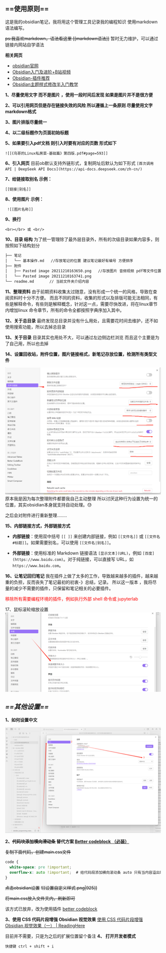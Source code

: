 
## ==使用原则==

这是我的obsidian笔记，我将用这个管理工具记录我的编程知识
使用markdown语法编写。

~~ps:我喜欢markdown，语法看这里 [[markdown语法]]~~ 暂时无力维护，可以通过链接内网站自学语法

**相关网页**
- [obsidian官网](https://obsidian.md/)
- [Obsidian入门及进阶+B站视频](https://www.bilibili.com/read/cv15035273)
- [Obsidian-插件推荐](https://zhuanlan.zhihu.com/p/353449575)
- [Obsidian主题样式修改半入门教学](https://forum-zh.obsidian.md/t/topic/180)


**1、尽量使用文字 而不是图片 ，使用一段时间后发现 如果是图片并不是很方便**

**2、可以引用网页但是存在链接失效的风险 所以遵循上一条原则 尽量使用文字 markdown格式**

**3、图片排版尽量统一**

**4、以二级标题作为页面初始标题**

**5、如果要引入pdf文档 则引入时要有对应的页数 形式如下**

```
![[《鸟哥的Linux私房菜-基础篇》第四版.pdf#page=593]]
```
**6、引入网页**
目前ob默认支持外链形式，复制网址后默认为如下形式
`[首次调用 API | DeepSeek API Docs](https://api-docs.deepseek.com/zh-cn/)`

**7、给链接取别名  示例：**

`[[链接|别名]]`

**8、使用图片  示例：**

`  ![[图片名称]] `

**9、换行**

```
<br></br> 或 <br/>
```

**10、目录 结构**
为了统一管理除了最外层目录外，所有的次级目录如果内容多，则按照如下结构划分

```bash
├── 笔记
│   └── 基本操作.md   //存放笔记的位置 建议笔记最好有编号 方便排序
├── 附件
│   ├── Pasted image 20211210163650.png   //存放图片 音频视频 pdf等文件位置
│   └── Pasted image 20211210163741.png
└── readme.md	    // 当前文件夹介绍内容
```

**11、整理资料**
由于前期资料收集太过随意，没有形成一个统一的风格，导致在查阅资料时十分不方便。
而且不同的资料，收集的形式以及排版可能无法相同，有些是解释命令，有些则是解释概念，针对这一点，需要尽快改进，将在linux章节内增加linux 命令章节，所有的命令全都按照字典序加入其中。

**12、关于总目录**
最终发现总目录并没有什么用处，且需要花时间去维护，还不如使用搜索功能，所以去掉总目录

**13、关于目录**
目录其实也用处不大，可以通过左边侧边栏浏览 而且这个主要是为了自己用，所以也去掉

**14、设置回收站，附件位置，图片链接格式，新笔记存放位置，检测所有类型文件**

![Pasted image 20250121110256](附件/Pasted%20image%2020250121110256.png)
原本我是因为每次整理附件都要我自己主动整理 所以讨厌这种行为设置为统一的位置，其实obsidian本身就支持自动处理。😓

之后会对附件进行重新整理........

**15、内部链接方式，外部链接方式**

- **内部链接**：使用双中括号 `[[ ]]` 来创建内部链接，例如 `[[文件名]]` 或 `[[文件名#标题]]`。如果需要别名，可以使用 `[[文件名|别名]]`。
  
- **外部链接**：使用标准的 Markdown 链接语法 `[显示文本](URL)`，例如 `[百度](https://www.baidu.com)`。对于纯链接，可以直接写 URL，如 `https://www.baidu.com`。

**16、让笔记回归笔记**
我在插件上做了太多的工作，导致越来越多的插件，越来越重的负担，反而丧失了笔记最初的初衷-》总结，记录。
所以这一版本 ，我将尽量的减少不需要的插件，只保留和笔记相关的必要插件。

<font color="#ff0000">移除所有需要编程环境的插件，例如执行外部 shell 命令或 jupyterlab</font>

17、鼠标滚轮缩放设置
![|800](附件/Pasted%20image%2020250121150001.png)

## ***==其他设置==***

 **1、如何设置中文**

![](附件/Pasted%20image%2020250121102303.png)


 **2、~~代码块添加横向滑动条~~  替代方案 [Better codeblock （必装）](obsidian%20插件篇.md#Better%20codeblock%20（必装）)**

~~复制下面代码，创建main.css文件~~

```css
code {
  white-space: pre !important;
  overflow-x: auto !important;  # 给代码段添加横向滚动条 auto 只有当内容溢出时，才显示滚动条。
}
```

~~点击obsidian设置~~
~~![[设置自定义样式.png|925]]~~

~~将main.css放入文件夹内，刷新即可~~

该方式已放弃，改为使用插件 [better codeblock](obsidian%20插件篇.md#better%20codeblock)



 **3、使用 CSS 代码片段增强 Obsidian 视觉效果**
[使用 CSS 代码片段增强 Obsidian 视觉效果（一） | ReadingHere](https://www.readinghere.com/blog/using-css-snippets-to-enhance-obsidian-visuals-cn/)


目前并不需要，只是为之后的扩展位置留个备注
**4、 打开开发者模式**

```
快捷键 ctrl + shift + i
```

